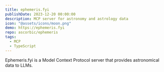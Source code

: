 ```yaml
---
title: ephemeris.fyi
publishDate: 2023-12-20 00:00:00
description: MCP server for astronomy and astrology data
icon: "@assets/icons/moon.png"
demo: https://ephemeris.fyi
repo: ascorbic/ephemeris
tags:
  - MCP
  - TypeScript
---
```


Ephemeris.fyi is a Model Context Protocol server that provides astronomical data to LLMs.
